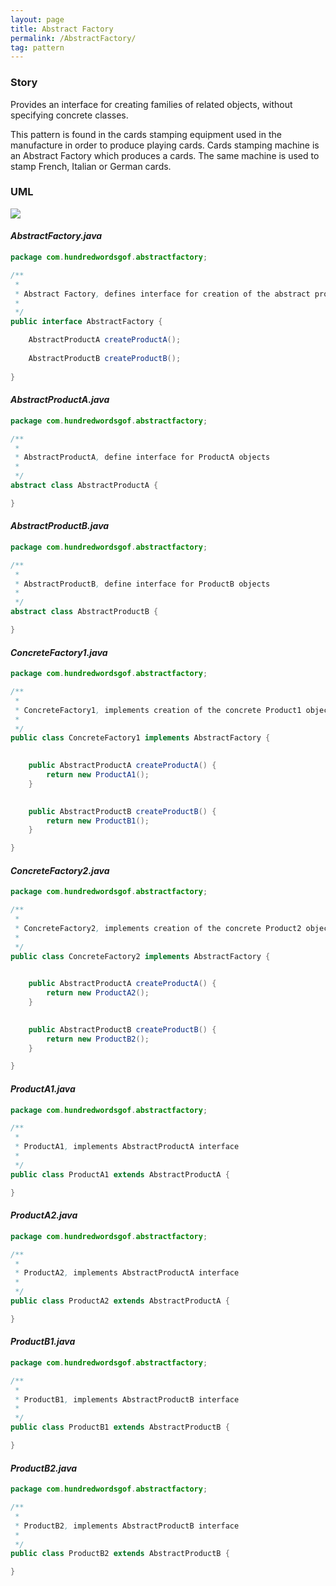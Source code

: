 ```yaml
---
layout: page
title: Abstract Factory
permalink: /AbstractFactory/
tag: pattern
---
```




### Story 

Provides an interface for creating families of related objects, without specifying concrete classes. 

This pattern is found in the cards stamping equipment used in the 
manufacture in order to produce playing cards. 
Cards stamping machine is an Abstract Factory which produces a cards. 
The same machine is used to stamp French, Italian or German cards. 




### UML 
![]({{site.baseurl}}/assets/img/abstractfactory.png)

#### *AbstractFactory.java* 
```java 
package com.hundredwordsgof.abstractfactory;

/**
 * 
 * Abstract Factory, defines interface for creation of the abstract product objects
 *
 */
public interface AbstractFactory {

	AbstractProductA createProductA();
	
	AbstractProductB createProductB();
	
}
```

#### *AbstractProductA.java* 
```java 
package com.hundredwordsgof.abstractfactory;

/**
 * 
 * AbstractProductA, define interface for ProductA objects
 *
 */
abstract class AbstractProductA {

}
```

#### *AbstractProductB.java* 
```java 
package com.hundredwordsgof.abstractfactory;

/**
 * 
 * AbstractProductB, define interface for ProductB objects
 *
 */
abstract class AbstractProductB {

}
```

#### *ConcreteFactory1.java* 
```java 
package com.hundredwordsgof.abstractfactory;

/**
 * 
 * ConcreteFactory1, implements creation of the concrete Product1 objects
 *
 */
public class ConcreteFactory1 implements AbstractFactory {

	
	public AbstractProductA createProductA() {
		return new ProductA1();
	}

	
	public AbstractProductB createProductB() {
		return new ProductB1();
	}

}
```

#### *ConcreteFactory2.java* 
```java 
package com.hundredwordsgof.abstractfactory;

/**
 * 
 * ConcreteFactory2, implements creation of the concrete Product2 objects
 *
 */
public class ConcreteFactory2 implements AbstractFactory {

	
	public AbstractProductA createProductA() {
		return new ProductA2();
	}

	
	public AbstractProductB createProductB() {
		return new ProductB2();
	}

}
```

#### *ProductA1.java* 
```java 
package com.hundredwordsgof.abstractfactory;

/**
 * 
 * ProductA1, implements AbstractProductA interface
 *
 */
public class ProductA1 extends AbstractProductA {

}
```

#### *ProductA2.java* 
```java 
package com.hundredwordsgof.abstractfactory;

/**
 * 
 * ProductA2, implements AbstractProductA interface
 *
 */
public class ProductA2 extends AbstractProductA {

}
```

#### *ProductB1.java* 
```java 
package com.hundredwordsgof.abstractfactory;

/**
 * 
 * ProductB1, implements AbstractProductB interface
 *
 */
public class ProductB1 extends AbstractProductB {

}
```

#### *ProductB2.java* 
```java 
package com.hundredwordsgof.abstractfactory;

/**
 * 
 * ProductB2, implements AbstractProductB interface
 *
 */
public class ProductB2 extends AbstractProductB {

}
```

